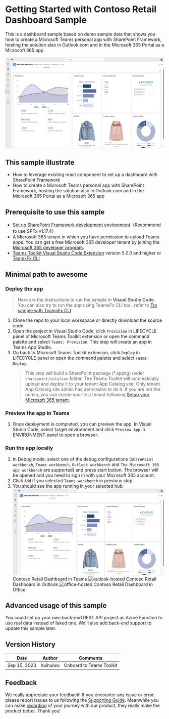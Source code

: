 # Getting Started with Contoso Retail Dashboard Sample

This is a dashboard sample based on demo sample data that shows you how to create a Microsoft Teams personal app with SharePoint Framework, hosting the solution also in Outlook.com and in the Microsoft 365 Portal as a Microsoft 365 app.

![RetailDashboard](assets/teams-hosted.png)

## This sample illustrate

- How to leverage existing react component to set up a dashboard with SharePoint Framework
- How to create a Microsoft Teams personal app with SharePoint Framework, hosting the solution also in Outlook.com and in the Microsoft 365 Portal as a Microsoft 365 app

## Prerequisite to use this sample

- [Set up SharePoint Framework development environment](https://aka.ms/teamsfx-spfx-dev-environment-setup)（Recommend to use SPFx v1.17.4）
- A Microsoft 365 tenant in which you have permission to upload Teams apps. You can get a free Microsoft 365 developer tenant by joining the [Microsoft 365 developer program](https://developer.microsoft.com/en-us/microsoft-365/dev-program).
- [Teams Toolkit Visual Studio Code Extension](https://aka.ms/teams-toolkit) version 5.0.0 and higher or [TeamsFx CLI](https://aka.ms/teamsfx-cli)

## Minimal path to awesome

### Deploy the app

>Here are the instructions to run the sample in **Visual Studio Code**. You can also try to run the app using TeamsFx CLI tool, refer to [Try sample with TeamsFx CLI](cli.md)

1. Clone the repo to your local workspace or directly download the source code.
1. Open the project in Visual Studio Code, click `Provision` in LIFECYCLE panel of Microsoft Teams Toolkit extension or open the command palette and select `Teams: Provision`. This step will create an app in Teams App Studio.
1. Go back to Microsoft Teams Toolkit extension, click `Deploy` in LIFECYCLE panel or open the command palette and select `Teams: Deploy`.
    > This step will build a SharePoint package (*.sppkg) under `sharepoint/solution` folder. The Teams Toolkit will automatically upload and deploy it to your tenant App Catalog site. Only tenant App Catalog site admin has permission to do it. If you are not the admin, you can create your test tenant following [Setup your Microsoft 365 tenant](https://docs.microsoft.com/en-us/sharepoint/dev/spfx/set-up-your-developer-tenant).

### Preview the app in Teams

1. Once deployment is completed, you can preview the app. In Visual Studio Code, select target environment and click `Preview App` in ENVIRONMENT panel to open a browser.

### Run the app locally

1. In Debug mode, select one of the debug configurations (`SharePoint workbench`, `Teams workbench`, `Outlook workbench` and `The Microsoft 365 app workbench` are supported) and press start button. The browser will be opened and you need to sign in with your Microsoft 365 account.
2. Click `Add` if you selected `Teams workbench` in previous step.
3. You should see the app running in your selected hub:
![teams-hosted](assets/teams-hosted.png)
Contoso Retail Dashboard in Teams
![outlook-hosted](assets/outlook-hosted.png)
Contoso Retail Dashboard in Outlook
![office-hosted](assets/office-hosted.png)
Contoso Retail Dashboard in Office

## Advanced usage of this sample

You could set up your own back-end REST API project as Azure Function to use real data instead of faked one. We'll also add back-end support to update this sample later.

## Version History

|Date| Author| Comments|
|---|---|---|
|Sep 15, 2023| huihuiwu | Onboard to Teams Toolkit|

## Feedback

We really appreciate your feedback! If you encounter any issue or error, please report issues to us following the [Supporting Guide](https://github.com/OfficeDev/TeamsFx-Samples/blob/dev/SUPPORT.md). Meanwhile you can make [recording](https://aka.ms/teamsfx-record) of your journey with our product, they really make the product better. Thank you!
